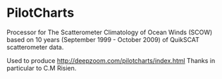 # PilotCharts

Processor for The Scatterometer Climatology of Ocean Winds (SCOW) based on 10 years (September 1999 - October 2009) 
of QuikSCAT scatterometer data. 

Used to produce http://deepzoom.com/pilotcharts/index.html
Thanks in particular to C.M Risien.
